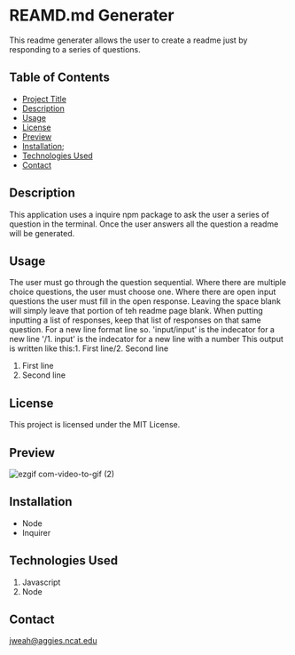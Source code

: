 # REAMD.md Generater

This readme generater allows the user to create a readme just by responding to a series of questions.

## Table of Contents

- [Project Title](#project-title)
- [Description](#description)
- [Usage](#usage)
- [License](#license)
- [Preview](#preview)
- [Installation](#installation);
- [Technologies Used](#technologies-used)
- [Contact](#contact)

## Description

This application uses a inquire npm package to ask the user a series of question in the terminal. Once the user answers all the question a readme will be generated.

## Usage

The user must go through the question sequential. Where there are multiple choice questions, the user must choose one. Where there are open input questions the user must fill in the open response. Leaving the space blank will simply leave that portion of teh readme page blank. When putting inputting a list of responses, keep that list of responses on that same question.
For a new line format line so.
'input/input' is the indecator for a new line
'/1. input' is the indecator for a new line with a number
This output is written like this:1. First line/2. Second line

1. First line
2. Second line

## License

This project is licensed under the MIT License.

## Preview

![ezgif com-video-to-gif (2)](https://github.com/jweah2385/readMe-Generator/assets/134350647/8c2ff7f5-5aa3-4d68-9841-6cbbe4e31004)


## Installation

- Node
- Inquirer

## Technologies Used

1. Javascript
2. Node

## Contact

jweah@aggies.ncat.edu
